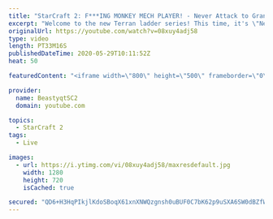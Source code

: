 ```yaml
---
title: "StarCraft 2: F***ING MONKEY MECH PLAYER! - Never Attack to Grandmaster"
excerpt: "Welcome to the new Terran ladder series! This time, it's \"Never Attack to Grandmaster!\" In this challenge, I play as Terran on the EU ladder, and in every game I'm not allowed to attack with any units except for using Ghosts. I'm allowed to make any army units for defending, as long as I don't attack"
originalUrl: https://youtube.com/watch?v=08xuy4adj58
type: video
length: PT33M16S
publishedDateTime: 2020-05-29T10:11:52Z
heat: 50

featuredContent: "<iframe width=\"800\" height=\"500\" frameborder=\"0\" src=\"https://www.youtube.com/embed/08xuy4adj58\" allow=\"accelerometer; autoplay; encrypted-media; gyroscope; picture-in-picture\" allowfullscreen></iframe>"

provider:
  name: BeastyqtSC2
  domain: youtube.com

topics:
  - StarCraft 2
tags:
  - Live

images:
  - url: https://i.ytimg.com/vi/08xuy4adj58/maxresdefault.jpg
    width: 1280
    height: 720
    isCached: true

secured: "QD6+H3HqPIkjlKdoSBoqX61xnXNWQzgnsh0uBUF0C7bK62p9uSXA6SW0dBZfW7/zBdR9TZ8Ej19VvqzZjE8TtHpL7lBLIzi8KZ2RLQGctCcpIeVHThDAqXSwN6WU2djxlwp/9JX4iMsXxzix1L5AvJyjxGvKS+tCuO/rrOpN7vAQ/aclYxYHI+Io8FIr8U+OSTof94tc3k/wLdV4yHrsWIT0HgQw0qSxP6jyErgWQ1lrzXBZ9hWvIniBQZI3g6mNOIs3XXFy6gMwRDDg5lEx8wvWKUMjhvPB5Np1zNQXUkA04U4GEFskd6Hm/2Fxz3ZLY/eb/EEAiio59tUlJ3onjN6IAHLaLIjnLvxQqDMVHLBcuqTHaDhcwtWIvIxRt3ejx6P/NVSOjiZwkAZFjzKioJlFLYALKNzavEbtHYSOKfw=;Deq885+bZAWYQQAYXWSYuw=="
---
```



